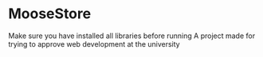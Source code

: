 # MooseStore
Make sure you have installed all libraries before running
A project made for trying to approve web development at the university
